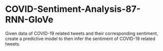 # COVID-Sentiment-Analysis-87-RNN-GloVe
Given data of COVID-19 related tweets and their corresponding sentiment, create a predictive model to then infer the sentiment of COVID-19 related tweets.
